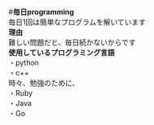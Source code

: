 #**毎日programming**<br>
毎日1回は簡単なプログラムを解いています<br>
**理由**<br>
難しい問題だと、毎日続かないからです<br>
**使用しているプログラミング言語**<br>
・python<br>
・c++<br>
時々、勉強のために、<br>
・Ruby<br>
・Java<br>
・Go<br>

